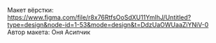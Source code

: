 Макет вёрстки: https://www.figma.com/file/r8x76RtfsOoSdXU11YmlhJ/Untitled?type=design&node-id=1-53&mode=design&t=DdzUaOWUaaZiYNiV-0
Автор макета: Оня Асипчик 
